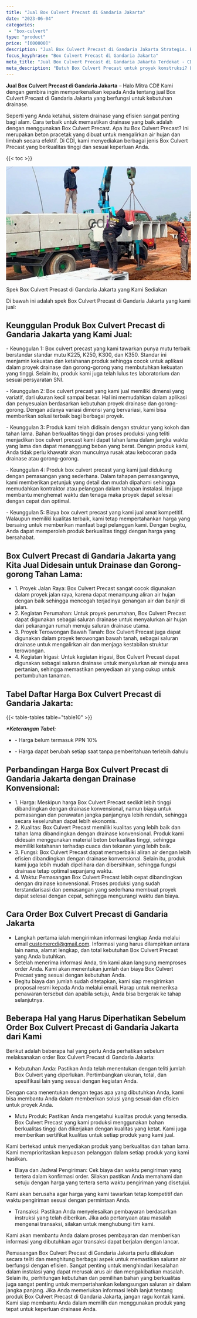 ```yaml
---
title: "Jual Box Culvert Precast di Gandaria Jakarta"
date: "2023-06-04"
categories:
 - "box-culvert"
type: "product"
price: "[600000]"
description: "Jual Box Culvert Precast di Gandaria Jakarta Strategis. Box Culvert Precast ini merupakan pilihan prima dalam proyek pembangunan sebagai bahan infrastruktur yang prima dan tahan lama. Segera dapatkan informasi detail."
focus_keyphrase: "Box Culvert Precast di Gandaria Jakarta"
meta_title: "Jual Box Culvert Precast di Gandaria Jakarta Terdekat - CDI"
meta_description: "Butuh Box Culvert Precast untuk proyek konstruksi? Layanan profesional kami siap membantu dengan penawaran kompetitif. Klik untuk penawaran istimewa."
---
```


**Jual Box Culvert Precast di Gandaria Jakarta** – Halo Mitra CDI! Kami dengan gembira ingin memperkenalkan kepada Anda tentang jual Box Culvert Precast di Gandaria Jakarta yang berfungsi untuk kebutuhan drainase.

Seperti yang Anda ketahui, sistem drainase yang efisien sangat penting bagi alam. Cara terbaik untuk memastikan drainase yang baik adalah dengan menggunakan Box Culvert Precast. Apa itu Box Culvert Precast? Ini merupakan beton pracetak yang dibuat untuk mengalirkan air hujan dan limbah secara efektif. Di CDI, kami menyediakan berbagai jenis Box Culvert Precast yang berkualitas tinggi dan sesuai keperluan Anda.

{{< toc >}}

![Jual Box Culvert Precast di Gandaria Jakarta](/images/box-culvert/box-culvert-12.jpg)

Spek Box Culvert Precast di Gandaria Jakarta yang Kami Sediakan

Di bawah ini adalah spek Box Culvert Precast di Gandaria Jakarta yang kami jual: 

## Keunggulan Produk Box Culvert Precast di Gandaria Jakarta yang Kami Jual:

\- Keunggulan 1: Box culvert precast yang kami tawarkan punya mutu terbaik berstandar standar mutu K225, K250, K300, dan K350. Standar ini menjamin kekuatan dan ketahanan produk sehingga cocok untuk aplikasi dalam proyek drainase dan gorong-gorong yang membutuhkan kekuatan yang tinggi. Selain itu, produk kami juga telah lulus tes laboratorium dan sesuai persyaratan SNI.

\- Keunggulan 2: Box culvert precast yang kami jual memiliki dimensi yang variatif, dari ukuran kecil sampai besar. Hal ini memudahkan dalam aplikasi dan penyesuaian berdasarkan kebutuhan proyek drainase dan gorong-gorong. Dengan adanya variasi dimensi yang bervariasi, kami bisa memberikan solusi terbaik bagi berbagai proyek.

\- Keunggulan 3: Produk kami telah didisain dengan struktur yang kokoh dan tahan lama. Bahan berkualitas tinggi dan proses produksi yang teliti menjadikan box culvert precast kami dapat tahan lama dalam jangka waktu yang lama dan dapat menanggung beban yang berat. Dengan produk kami, Anda tidak perlu khawatir akan munculnya rusak atau kebocoran pada drainase atau gorong-gorong.

\- Keunggulan 4: Produk box culvert precast yang kami jual didukung dengan pemasangan yang sederhana. Dalam tahapan pemasangannya, kami memberikan petunjuk yang detail dan mudah dipahami sehingga memudahkan kontraktor atau pelanggan dalam tahapan instalasi. Ini juga membantu menghemat waktu dan tenaga maka proyek dapat selesai dengan cepat dan optimal.

\- Keunggulan 5: Biaya box culvert precast yang kami jual amat kompetitif. Walaupun memiliki kualitas terbaik, kami tetap mempertahankan harga yang bersaing untuk memberikan manfaat bagi pelanggan kami. Dengan begitu, Anda dapat memperoleh produk berkualitas tinggi dengan harga yang bersahabat.

## Box Culvert Precast di Gandaria Jakarta yang Kita Jual Didesain untuk Drainase dan Gorong-gorong Tahan Lama:

*   1\. Proyek Jalan Raya: Box Culvert Precast sangat cocok digunakan dalam proyek jalan raya, karena dapat menampung aliran air hujan dengan baik sehingga mencegah terjadinya genangan air dan banjir di jalan.
*   2\. Kegiatan Perumahan: Untuk proyek perumahan, Box Culvert Precast dapat digunakan sebagai saluran drainase untuk menyalurkan air hujan dari pekarangan rumah menuju saluran drainase utama.
*   3\. Proyek Terowongan Bawah Tanah: Box Culvert Precast juga dapat digunakan dalam proyek terowongan bawah tanah, sebagai saluran drainase untuk mengalirkan air dan menjaga kestabilan struktur terowongan.
*   4\. Kegiatan Irigasi: Untuk kegiatan irigasi, Box Culvert Precast dapat digunakan sebagai saluran drainase untuk menyalurkan air menuju area pertanian, sehingga memastikan penyediaan air yang cukup untuk pertumbuhan tanaman.

## Tabel Daftar Harga Box Culvert Precast di Gandaria Jakarta:

{{< table-tables table="table10" >}}

**_\*Keterangan Tabel:_**

*   \- Harga belum termasuk PPN 10%

*   \- Harga dapat berubah setiap saat tanpa pemberitahuan terlebih dahulu

## Perbandingan Harga Box Culvert Precast di Gandaria Jakarta dengan Drainase Konvensional:

*   1\. Harga: Meskipun harga Box Culvert Precast sedikit lebih tinggi dibandingkan dengan drainase konvensional, namun biaya untuk pemasangan dan perawatan jangka panjangnya lebih rendah, sehingga secara keseluruhan dapat lebih ekonomis.
*   2\. Kualitas: Box Culvert Precast memiliki kualitas yang lebih baik dan tahan lama dibandingkan dengan drainase konvensional. Produk kami didesain menggunakan material beton berkualitas tinggi, sehingga memiliki ketahanan terhadap cuaca dan tekanan yang lebih baik.
*   3\. Fungsi: Box Culvert Precast dapat memperbaiki aliran air dengan lebih efisien dibandingkan dengan drainase konvensional. Selain itu, produk kami juga lebih mudah dipelihara dan dibersihkan, sehingga fungsi drainase tetap optimal sepanjang waktu.
*   4\. Waktu: Pemasangan Box Culvert Precast lebih cepat dibandingkan dengan drainase konvensional. Proses produksi yang sudah terstandarisasi dan pemasangan yang sederhana membuat proyek dapat selesai dengan cepat, sehingga mengurangi waktu dan biaya.

## Cara Order Box Culvert Precast di Gandaria Jakarta

*   Langkah pertama ialah mengirimkan informasi lengkap Anda melalui email customercdi@gmail.com. Informasi yang harus dilampirkan antara lain nama, alamat lengkap, dan total kebutuhan Box Culvert Precast yang Anda butuhkan.
*   Setelah menerima informasi Anda, tim kami akan langsung memproses order Anda. Kami akan menentukan jumlah dan biaya Box Culvert Precast yang sesuai dengan kebutuhan Anda.
*   Begitu biaya dan jumlah sudah ditetapkan, kami siap mengirimkan proposal resmi kepada Anda melalui email. Harap untuk memeriksa penawaran tersebut dan apabila setuju, Anda bisa bergerak ke tahap selanjutnya.

## Beberapa Hal yang Harus Diperhatikan Sebelum Order Box Culvert Precast di Gandaria Jakarta dari Kami

Berikut adalah beberapa hal yang perlu Anda perhatikan sebelum melaksanakan order Box Culvert Precast di Gandaria Jakarta:

*   Kebutuhan Anda: Pastikan Anda telah menentukan dengan teliti jumlah Box Culvert yang diperlukan. Pertimbangkan ukuran, total, dan spesifikasi lain yang sesuai dengan kegiatan Anda.

Dengan cara menentukan dengan tegas apa yang dibutuhkan Anda, kami bisa membantu Anda dalam memberikan solusi yang sesuai dan efisien untuk proyek Anda.
*   Mutu Produk: Pastikan Anda mengetahui kualitas produk yang tersedia. Box Culvert Precast yang kami produksi menggunakan bahan berkualitas tinggi dan dikerjakan dengan kualitas yang ketat. Kami juga memberikan sertifikat kualitas untuk setiap produk yang kami jual.

Kami bertekad untuk menyediakan produk yang berkualitas dan tahan lama. Kami memprioritaskan kepuasan pelanggan dalam setiap produk yang kami hasilkan.
*   Biaya dan Jadwal Pengiriman: Cek biaya dan waktu pengiriman yang tertera dalam konfirmasi order. Silakan pastikan Anda memahami dan setuju dengan harga yang tertera serta waktu pengiriman yang disetujui.

Kami akan berusaha agar harga yang kami tawarkan tetap kompetitif dan waktu pengiriman sesuai dengan permintaan Anda.
*   Transaksi: Pastikan Anda menyelesaikan pembayaran berdasarkan instruksi yang telah diberikan. Jika ada pertanyaan atau masalah mengenai transaksi, silakan untuk menghubungi tim kami.

Kami akan membantu Anda dalam proses pembayaran dan memberikan informasi yang dibutuhkan agar transaksi dapat berjalan dengan lancar.

Pemasangan Box Culvert Precast di Gandaria Jakarta perlu dilakukan secara teliti dan menghitung berbagai aspek untuk memastikan saluran air berfungsi dengan efisien. Sangat penting untuk menghindari kesalahan dalam instalasi yang dapat merusak arus air dan mengakibatkan masalah. Selain itu, perhitungan kebutuhan dan pemilihan bahan yang berkualitas juga sangat penting untuk mempertahankan kelangsungan saluran air dalam jangka panjang. Jika Anda memerlukan informasi lebih lanjut tentang produk Box Culvert Precast di Gandaria Jakarta, jangan ragu kontak kami. Kami siap membantu Anda dalam memilih dan menggunakan produk yang tepat untuk keperluan drainase Anda.